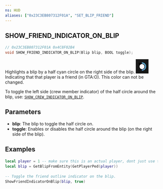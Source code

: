 ```yaml
---
ns: HUD
aliases: ["0x23C3EB807312F01A", "SET_BLIP_FRIEND"]
---
```

## SHOW_FRIEND_INDICATOR_ON_BLIP

```c
// 0x23C3EB807312F01A 0x4C8F02B4
void SHOW_FRIEND_INDICATOR_ON_BLIP(Blip blip, BOOL toggle);
```

Highlights a blip by a half cyan circle on the right side of the blip. ![](./ShowFriendIndicatorOnBlip/a51Y36V.webp) Indicating that that player is a friend (in GTA:O). This color can not be changed.

To toggle the left side (crew member indicator) of the half circle around the blip, use: [`SHOW_CREW_INDICATOR_ON_BLIP`](#_0xDCFB5D4DB8BF367E).


## Parameters
* **blip**: The blip to toggle the half circle on.
* **toggle**: Enables or disables the half circle around the blip (on the right side of the blip).

## Examples
```lua
local player = 1 -- make sure this is an actual player, dont just use this example code!
local blip = GetBlipFromEntity(GetPlayerPed(player))

-- Toggle the friend outline indicator on the blip.
ShowFriendIndicatorOnBlip(blip, true)
```